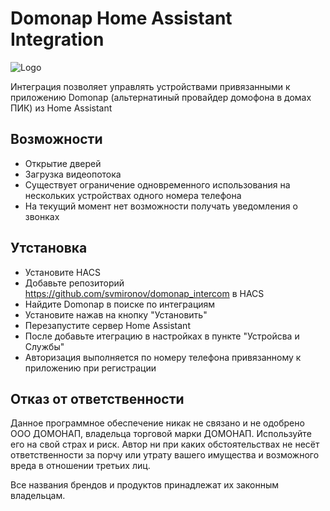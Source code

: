 # Domonap Home Assistant Integration

![Logo](https://github.com/svmironov/domonap_intercom/blob/main/img/icon.png?raw=true)

Интеграция позволяет управлять устройствами привязанными к приложению Domonap (альтернатиный провайдер домофона в домах ПИК) из Home Assistant

## Возможности

* Открытие дверей
* Загрузка видеопотока
* Существует ограничение одновременного использования на нескольких устройствах одного номера телефона
* На текущий момент нет возможности получать уведомления о звонках

## Утстановка

* Установите HACS
* Добавьте репозиторий https://github.com/svmironov/domonap_intercom в HACS 
* Найдите Domonap в поиске по интеграциям
* Установите нажав на кнопку "Установить" 
* Перезапустите сервер Home Assistant
* После добавьте итеграцию в настройках в пункте "Устройсва и Службы"
* Авторизация выполняется по номеру телефона привязанному к приложению при регистрации

## Отказ от ответственности

Данное программное обеспечение никак не связано и не одобрено ООО ДОМОНАП, владельца торговой марки ДОМОНАП. Используйте его на свой страх и риск. Автор ни при каких обстоятельствах не несёт ответственности за порчу или утрату вашего имущества и возможного вреда в отношении третьих лиц.

Все названия брендов и продуктов принадлежат их законным владельцам.
